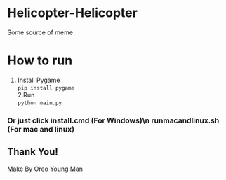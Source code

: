 # Helicopter-Helicopter
Some source of meme <br>
# How to run <br>
1. Install Pygame <br>
```pip install pygame```<br>
2.Run<br>
```python main.py```<br>
### Or just click install.cmd (For Windows)\n runmacandlinux.sh (For mac and linux) <br>

## Thank You!<br>
Make By Oreo Young Man
